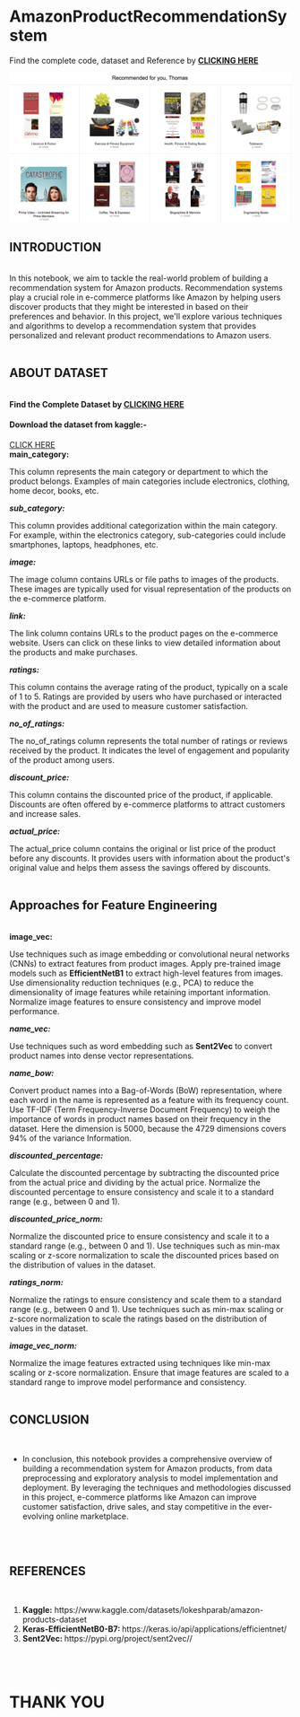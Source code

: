 # AmazonProductRecommendationSystem

Find the complete code, dataset and Reference by <b><a href="https://drive.google.com/drive/folders/1h3gyyHpxmczkLpOU-j0f1pEtWkilW9ht?usp=sharing">CLICKING HERE</a></b>

<img src="https://github.com/iamrudra-narayan/AmazonProductRecommendationSystem/blob/master/amazon.png">
<br>
<h2><b>INTRODUCTION</b></h2>
<br>
In this notebook, we aim to tackle the real-world problem of building a recommendation system for Amazon products. Recommendation systems play a crucial role in e-commerce platforms like Amazon by helping users discover products that they might be interested in based on their preferences and behavior. In this project, we'll explore various techniques and algorithms to develop a recommendation system that provides personalized and relevant product recommendations to Amazon users.
<br>
<br>
<h2><b>ABOUT DATASET</b></h2>
<br>
<b>Find the Complete Dataset by <a href="https://drive.google.com/drive/folders/1KGkWdBdXjJE76ThuTIijMIm6f7SRqhVz?usp=sharing">CLICKING HERE</a></b>
<br>
<h4><b>Download the dataset from kaggle:- </b></h4> <a href="https://www.kaggle.com/datasets/lokeshparab/amazon-products-dataset">CLICK HERE</a>
<br>
<b>main_category:</b>

This column represents the main category or department to which the product belongs.
Examples of main categories include electronics, clothing, home decor, books, etc.

***sub_category:***

This column provides additional categorization within the main category.
For example, within the electronics category, sub-categories could include smartphones, laptops, headphones, etc.

***image:***

The image column contains URLs or file paths to images of the products.
These images are typically used for visual representation of the products on the e-commerce platform.

***link:***

The link column contains URLs to the product pages on the e-commerce website.
Users can click on these links to view detailed information about the products and make purchases.

***ratings:***

This column contains the average rating of the product, typically on a scale of 1 to 5.
Ratings are provided by users who have purchased or interacted with the product and are used to measure customer satisfaction.

***no_of_ratings:***

The no_of_ratings column represents the total number of ratings or reviews received by the product.
It indicates the level of engagement and popularity of the product among users.

***discount_price:***

This column contains the discounted price of the product, if applicable.
Discounts are often offered by e-commerce platforms to attract customers and increase sales.

***actual_price:***

The actual_price column contains the original or list price of the product before any discounts.
It provides users with information about the product's original value and helps them assess the savings offered by discounts.
<br>
<br>
<h2><b>Approaches for Feature Engineering</b></h2>
<br>
<b>image_vec:</b>

Use techniques such as image embedding or convolutional neural networks (CNNs) to extract features from product images.
Apply pre-trained image models such as **EfficientNetB1** to extract high-level features from images.
Use dimensionality reduction techniques (e.g., PCA) to reduce the dimensionality of image features while retaining important information.
Normalize image features to ensure consistency and improve model performance.

***name_vec:***

Use techniques such as word embedding such as **Sent2Vec** to convert product names into dense vector representations.

***name_bow:***

Convert product names into a Bag-of-Words (BoW) representation, where each word in the name is represented as a feature with its frequency count.
Use TF-IDF (Term Frequency-Inverse Document Frequency) to weigh the importance of words in product names based on their frequency in the dataset.
Here the dimension is 5000, because the 4729 dimensions covers 94% of the variance Information.

***discounted_percentage:***

Calculate the discounted percentage by subtracting the discounted price from the actual price and dividing by the actual price.
Normalize the discounted percentage to ensure consistency and scale it to a standard range (e.g., between 0 and 1).

***discounted_price_norm:***

Normalize the discounted price to ensure consistency and scale it to a standard range (e.g., between 0 and 1).
Use techniques such as min-max scaling or z-score normalization to scale the discounted prices based on the distribution of values in the dataset.

***ratings_norm:***

Normalize the ratings to ensure consistency and scale them to a standard range (e.g., between 0 and 1).
Use techniques such as min-max scaling or z-score normalization to scale the ratings based on the distribution of values in the dataset.

***image_vec_norm:***

Normalize the image features extracted using techniques like min-max scaling or z-score normalization.
Ensure that image features are scaled to a standard range to improve model performance and consistency.
<br>
<br>
<h2><b>CONCLUSION</b></h2>
<br>
<ul>
  <li>
    In conclusion, this notebook provides a comprehensive overview of building a recommendation system for Amazon products, from data preprocessing and exploratory analysis to model implementation and deployment. By leveraging the techniques and methodologies discussed in this project, e-commerce platforms like Amazon can improve customer satisfaction, drive sales, and stay competitive in the ever-evolving online marketplace.
  </li>
</ul>
<br>
<br>
<h2><b>REFERENCES</b></h2>
<br>
<ol>
    <li><b>Kaggle:</b> https://www.kaggle.com/datasets/lokeshparab/amazon-products-dataset</li>
    <li><b>Keras-EfficientNetB0-B7: </b> https://keras.io/api/applications/efficientnet/</li>
    <li><b>Sent2Vec: </b> https://pypi.org/project/sent2vec//</li>
</ol>
<br>
<br>
<h1><b>THANK YOU</b></h1>

